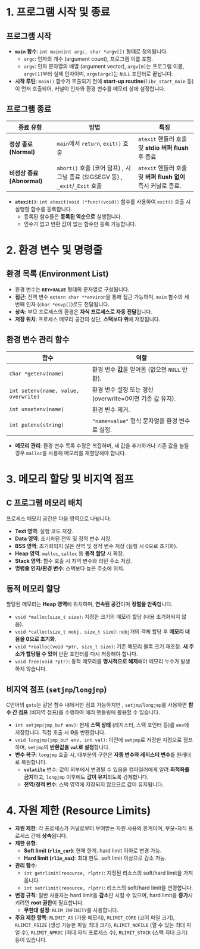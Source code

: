 # 1. 프로그램 시작 및 종료
## 프로그램 시작
- **`main` 함수**: `int main(int argc, char *argv[])` 형태로 정의됩니다.
    - `argc`: 인자의 개수 (argument count), 프로그램 이름 포함.
    - `argv`: 인자 문자열의 배열 (argument vector), `argv[0]`는 프로그램 이름, `argv[1]`부터 실제 인자이며, `argv[argc]`는 `NULL` 포인터로 끝납니다.
- **시작 루틴**: `main()` 함수가 호출되기 전에 **start-up routine**(`libc_start_main` 등)이 먼저 호출되어, 커널이 인자와 환경 변수를 메모리 상에 설정합니다.
## 프로그램 종료

| **종료 유형**             | **방법**                                                         | **특징**                                       |
| --------------------- | -------------------------------------------------------------- | -------------------------------------------- |
| **정상 종료 (Normal)**    | `main`에서 `return`, `exit()` 호출                                 | `atexit` 핸들러 호출 및 **stdio 버퍼 flush** 후 종료    |
| **비정상 종료 (Abnormal)** | `abort()` 호출 (코어 덤프) , 시그널 종료 (SIGSEGV 등) , `_exit`/`_Exit` 호출 | `atexit` 핸들러 호출 및 **버퍼 flush 없이** 즉시 커널로 종료. |
- **`atexit()`**: `int atexit(void (*func)(void))` 함수를 사용하여 `exit()` 호출 시 실행할 함수를 등록합니다.
    - 등록된 함수들은 **등록된 역순으로** 실행됩니다.
    - 인수가 없고 반환 값이 없는 함수만 등록 가능합니다.
# 2. 환경 변수 및 명령줄
## 환경 목록 (Environment List)
- 환경 변수는 **`KEY=VALUE`** 형태의 문자열로 구성됩니다.
- **접근**: 전역 변수 `extern char **environ`을 통해 접근 가능하며, `main` 함수의 세 번째 인자 (`char *envp[]`)로도 전달됩니다.
- **상속**: 부모 프로세스의 환경은 **자식 프로세스로 자동 전달**됩니다.
- **저장 위치**: 프로세스 메모리 공간의 상단, **스택보다 위**에 저장됩니다.
## 환경 변수 관리 함수

| **함수**                               | **역할**                                  |
| ------------------------------------ | --------------------------------------- |
| `char *getenv(name)`                 | 환경 변수 **값**을 얻어옴 (없으면 `NULL` 반환).       |
| `int setenv(name, value, overwrite)` | 환경 변수 설정 또는 갱신 (overwrite=0이면 기존 값 유지). |
| `int unsetenv(name)`                 | 환경 변수 제거.                               |
| `int putenv(string)`                 | `"name=value"` 형식 문자열을 환경 변수로 설정.       |
- **메모리 관리**: 환경 변수 목록 수정은 복잡하며, 새 값을 추가하거나 기존 값을 늘릴 경우 `malloc`을 사용해 메모리를 재할당해야 합니다.
# 3. 메모리 할당 및 비지역 점프
## C 프로그램 메모리 배치
프로세스 메모리 공간은 다음 영역으로 나뉩니다:
- **Text 영역**: 실행 코드 저장.
- **Data 영역**: 초기화된 전역 및 정적 변수 저장.
- **BSS 영역**: 초기화되지 않은 전역 및 정적 변수 저장 (실행 시 0으로 초기화).
- **Heap 영역**: `malloc`, `calloc` 등 **동적 할당** 시 확장.
- **Stack 영역**: 함수 호출 시 지역 변수와 리턴 주소 저장.
- **명령줄 인자/환경 변수**: 스택보다 높은 주소에 위치.
## 동적 메모리 할당
할당된 메모리는 **Heap 영역**에 위치하며, **연속된 공간**이며 **정렬을 만족**합니다.
- `void *malloc(size_t size)`: 지정한 크기의 메모리 할당 (내용 초기화되지 않음).
- `void *calloc(size_t nobj, size_t size)`: `nobj`개의 객체 할당 후 **메모리 내용을 0으로 초기화**.
- `void *realloc(void *ptr, size_t size)`: 기존 메모리 블록 크기 재조정. **새 주소가 할당될 수 있어** 반환 포인터를 다시 저장해야 합니다.
- `void free(void *ptr)`: 동적 메모리를 **명시적으로 해제**해야 메모리 누수가 발생하지 않습니다.
## 비지역 점프 (`setjmp`/`longjmp`)
C언어의 `goto`는 같은 함수 내에서만 점프 가능하지만 , `setjmp`/`longjmp`를 사용하면 **함수 간 점프** (비지역 점프)를 수행하여 에러 핸들링에 활용할 수 있습니다.
- `int setjmp(jmp_buf env)`: 현재 **스택 상태** (레지스터, 스택 포인터 등)를 `env`에 저장합니다. 직접 호출 시 **0**을 반환합니다.
- `void longjmp(jmp_buf env, int val)`: 이전에 `setjmp`로 저장한 지점으로 점프하며, `setjmp`의 **반환값을 `val`로 설정**합니다.
- **변수 복구**: `longjmp` 호출 시, 대부분의 구현은 **자동 변수와 레지스터 변수**를 원래대로 복원합니다.
    - **`volatile`** 변수: 값이 외부에서 변경될 수 있음을 컴파일러에게 알려 **최적화를 금지**하고, `longjmp` 이후에도 **값이 유지**되도록 강제합니다.
    - **전역/정적 변수**: 스택 영역에 저장되지 않으므로 값이 유지됩니다.
# 4. 자원 제한 (Resource Limits)
- **자원 제한**: 각 프로세스가 커널로부터 부여받는 자원 사용의 한계이며, 부모-자식 프로세스 간에 **상속**됩니다.
- **제한 유형**:
    - **Soft limit (`rlim_cur`)**: 현재 한계. hard limit 이하로 변경 가능.
    - **Hard limit (`rlim_max`)**: 최대 한도. soft limit 이상으로 감소 가능.
- **관리 함수**:
    - `int getrlimit(resource, rlptr)`: 지정된 리소스의 soft/hard limit을 가져옵니다.
    - `int setrlimit(resource, rlptr)`: 리소스의 soft/hard limit을 변경합니다.
- **변경 규칙**: 일반 사용자는 hard limit을 **감소**만 시킬 수 있으며, hard limit을 **증가**시키려면 **root 권한**이 필요합니다.
    - **무한대 설정**: `RLIM_INFINITY`를 사용합니다.
- **주요 제한 항목**: `RLIMIT_AS` (가용 메모리), `RLIMIT_CORE` (코어 파일 크기), `RLIMIT_FSIZE` (생성 가능한 파일 최대 크기), `RLIMIT_NOFILE` (열 수 있는 최대 파일 수), `RLIMIT_NPROC` (최대 자식 프로세스 수), `RLIMIT_STACK` (스택 최대 크기) 등이 있습니다.